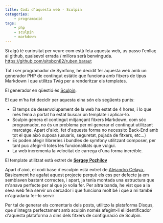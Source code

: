 ```yaml
---
title: Codi d'aquesta web - Sculpin
categories:
    - programació
tags:
    - php
    - sculpin
    - markdown
---
```


Si algú té curiositat per veure com està feta aquesta web, us passo l'enllaç al github, qualsevol errada / millora serà
benvinguda. <a target='_blank' href='https://github.com/sitobcn82/ruben.baraut'>https://github.com/sitobcn82/ruben.baraut</a>

Tot i ser programador de Symfony, he decidit fer aquesta web amb un generador PHP de contingut estàtic que funciona amb
fitxers de tipus Markdown i que utilitza Twig per a renderitzar els templates.

El generador en qüestió és  <a target='_blank' href="https://sculpin.io/">Sculpin</a>.

El que m'ha fet decidir per aquesta eina són els següents punts:

- El temps de desenvolupament de la web ha estat de 4 hores, i lo que més feina a portat ha estat buscar un template i aplicar-lo.
- Sculpin genera el contingut mitjançant fitxers Markdown, com sóc programador, no és un problema per mi generar el
contingut utilitzant marcatge. Apart d'això, fet d'aquesta forma no necessito Back-End  amb tot el que això suposa
(usuaris, seguretat, pujada de fitxers, etc...)
- Es poden afegir llibreries i bundles de symfony utilitzant composer, per tant puc afegir-li totes les funcionalitats que vulgui.
- La web incrementa la velocitat de carrega d'una forma increïble.

El template utilitzat està extret de  <a target='_blank' href='http://pozhilov.com'> **Sergey Pozhilov**</a>

Apart d'això, el codi base d'esculpin està extret de <a target='_blank' href="https://github.com/acelaya/blog">Alejandro Celaya </a>. 
Bàsicament he agafat aquest projecte perquè els css per defecte ja em semblaven bastant correctes, i apart, ja tenia montada
una estructura que m'anava perfecte per al que jo volia fer. Per altra banda, he vist que a la seva web feia servir un cercador
i que funciona molt bé i que a mi també m'agradaria fer-lo servir

Per tal de generar els comentaris dels posts, utilitzo la plataforma Disqus, que s'integra perfectament amb sculpin només
afegint-li el identificador d'aquesta plataforma a dins dels fitxers de configuració de Sculpin.